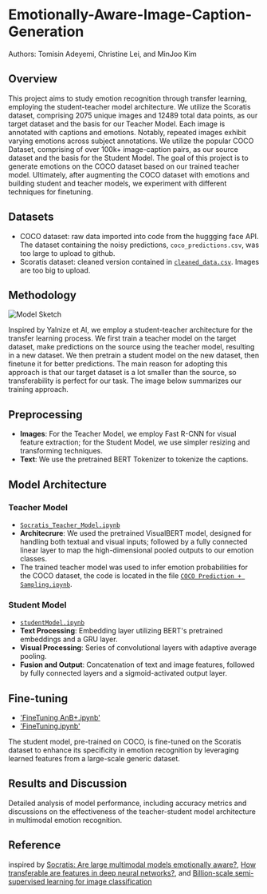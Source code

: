 # Emotionally-Aware-Image-Caption-Generation
Authors: Tomisin Adeyemi, Christine Lei, and MinJoo Kim

## Overview
This project aims to study emotion recognition through transfer learning, employing the student-teacher model architecture. We utilize the Scoratis dataset, comprising 2075 unique images and 12489 total data points, as our target dataset and the basis for our Teacher Model. Each image is annotated with captions and emotions. Notably, repeated images exhibit varying emotions across subject annotations. We utilize the popular COCO Dataset, comprising of over 100k+ image-caption pairs, as our source dataset and the basis for the Student Model. The goal of this project is to generate emotions on the COCO dataset based on our trained teacher model. Ultimately, after augmenting the COCO dataset with emotions and building student and teacher models, we experiment with different techniques for finetuning.

## Datasets
- COCO dataset: raw data imported into code from the huggging face API. The dataset containing the noisy predictions, `coco_predictions.csv`, was too large to upload to github.
- Scoratis dataset: cleaned version contained in [`cleaned_data.csv`](https://github.com/Christine-Lei/Emotionally-Aware-Image-Caption-Generation/blob/main/cleaned_data.csv). Images are too big to upload.

## Methodology
![Model Sketch](https://github.com/Christine-Lei/Emotionally-Aware-Image-Caption-Generation/assets/98556351/3cf2db35-6b0a-49b4-b089-e596a0a8239e) 

Inspired by Yalnize et Al, we employ a student-teacher architecture for the transfer learning process. We first train a teacher model on the target dataset, make predictions on the source using the teacher model, resulting in a new dataset. We then pretrain a student model on the new dataset, then finetune it for better predictions. The main reason for adopting this approach is that our target dataset is a lot smaller than the source, so transferability is perfect for our task. The image below summarizes our training approach.

## Preprocessing
- **Images**: For the Teacher Model, we employ Fast R-CNN for visual feature extraction; for the Student Model, we use simpler resizing and transforming techniques.
- **Text**: We use the pretrained BERT Tokenizer to tokenize the captions.

## Model Architecture
### Teacher Model
- [`Socratis_Teacher_Model.ipynb`](https://github.com/Christine-Lei/Emotionally-Aware-Image-Caption-Generation/blob/main/Socratis_Teacher_Model.ipynb)
- **Architecrure**: We used the pretrained VisualBERT model, designed for handling both textual and visual inputs; followed by a fully connected linear layer to map the high-dimensional pooled outputs to our emotion classes.
-  The trained teacher model was used to infer emotion probabilities for the COCO dataset, the code is located in the file [`COCO Prediction + Sampling.ipynb`](https://github.com/Christine-Lei/Emotionally-Aware-Image-Caption-Generation/blob/main/COCO%20Prediction%20%2B%20Sampling.ipynb).

### Student Model
- [`studentModel.ipynb`](https://github.com/Christine-Lei/Emotionally-Aware-Image-Caption-Generation/blob/main/studentModel.ipynb)
- **Text Processing**: Embedding layer utilizing BERT's pretrained embeddings and a GRU layer.
- **Visual Processing**: Series of convolutional layers with adaptive average pooling.
- **Fusion and Output**: Concatenation of text and image features, followed by fully connected layers and a sigmoid-activated output layer.

## Fine-tuning
- ['FineTuning AnB+.ipynb'](https://github.com/Christine-Lei/Emotionally-Aware-Image-Caption-Generation/blob/main/FineTuning_AnB+.ipynb) 
- ['FineTuning.ipynb'](https://github.com/Christine-Lei/Emotionally-Aware-Image-Caption-Generation/blob/main/FineTuning.ipynb)

The student model, pre-trained on COCO, is fine-tuned on the Scoratis dataset to enhance its specificity in emotion recognition by leveraging learned features from a large-scale generic dataset.

## Results and Discussion
Detailed analysis of model performance, including accuracy metrics and discussions on the effectiveness of the teacher-student model architecture in multimodal emotion recognition.

## Reference 
inspired by [Socratis: Are large multimodal models emotionally aware?](https://arxiv.org/abs/2308.16741), [How transferable are features in deep neural
networks?](https://proceedings.neurips.cc/paper_files/paper/2014/file/375c71349b295fbe2dcdca9206f20a06-Paper.pdf), and [Billion-scale semi-supervised learning for image classification](https://arxiv.org/abs/1905.00546)
